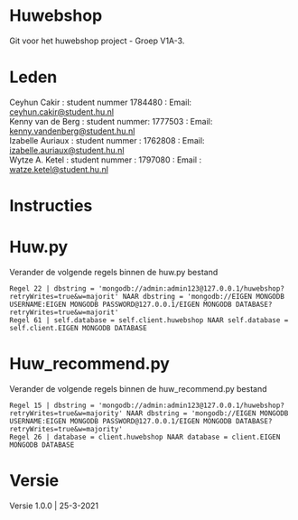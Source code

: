# Huwebshop
Git voor het huwebshop project - Groep V1A-3.

# Leden

Ceyhun Cakir : student nummer 1784480 : Email: ceyhun.cakir@student.hu.nl<br/>
Kenny van de Berg : student nummer: 1777503 : Email: kenny.vandenberg@student.hu.nl<br/>
Izabelle Auriaux : student nummer : 1762808 : Email: izabelle.auriaux@student.hu.nl<br/>
Wytze A. Ketel : student nummer : 1797080 : Email : watze.ketel@student.hu.nl<br/>

# Instructies

# Huw.py
Verander de volgende regels binnen de huw.py bestand


```
Regel 22 | dbstring = 'mongodb://admin:admin123@127.0.0.1/huwebshop?retryWrites=true&w=majorit' NAAR dbstring = 'mongodb://EIGEN MONGODB USERNAME:EIGEN MONGODB PASSWORD@127.0.0.1/EIGEN MONGODB DATABASE?retryWrites=true&w=majorit'
Regel 61 | self.database = self.client.huwebshop NAAR self.database = self.client.EIGEN MONGODB DATABASE
```

# Huw_recommend.py
Verander de volgende regels binnen de huw_recommend.py bestand


```
Regel 15 | dbstring = 'mongodb://admin:admin123@127.0.0.1/huwebshop?retryWrites=true&w=majority' NAAR dbstring = 'mongodb://EIGEN MONGODB USERNAME:EIGEN MONGODB PASSWORD@127.0.0.1/EIGEN MONGODB DATABASE?retryWrites=true&w=majority'
Regel 26 | database = client.huwebshop NAAR database = client.EIGEN MONGODB DATABASE
```

# Versie

Versie 1.0.0 | 25-3-2021
